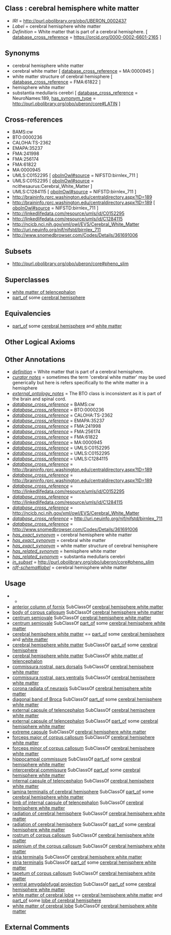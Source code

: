 
## Class : cerebral hemisphere white matter

 * *IRI* = http://purl.obolibrary.org/obo/UBERON_0002437
 * *Label* = cerebral hemisphere white matter
 * *Definition* = White matter that is part of a cerebral hemisphere. [ [database_cross_reference](../../ef/oboInOwl#hasDbXref.md) = https://orcid.org/0000-0002-6601-2165 ]

## Synonyms

 * cerebral hemisphere white matter
 * cerebral white matter [ [database_cross_reference](../../ef/oboInOwl#hasDbXref.md) = MA:0000945 ]
 * white matter structure of cerebral hemisphere [ [database_cross_reference](../../ef/oboInOwl#hasDbXref.md) = FMA:61822 ]
 * hemisphere white matter
 * substantia medullaris cerebri [ [database_cross_reference](../../ef/oboInOwl#hasDbXref.md) = NeuroNames:189, [has_synonym_type](../../pe/oboInOwl#hasSynonymType.md) = http://purl.obolibrary.org/obo/uberon/core#LATIN ]

## Cross-references

 * BAMS:cw
 * BTO:0000236
 * CALOHA:TS-2362
 * EMAPA:35237
 * FMA:241998
 * FMA:256174
 * FMA:61822
 * MA:0000945
 * UMLS:C0152295 [ [oboInOwl#source](../../ce/oboInOwl#source.md) = NIFSTD:birnlex_711 ]
 * UMLS:C0152295 [ [oboInOwl#source](../../ce/oboInOwl#source.md) = ncithesaurus:Cerebral_White_Matter ]
 * UMLS:C1284115 [ [oboInOwl#source](../../ce/oboInOwl#source.md) = NIFSTD:birnlex_711 ]
 * http://braininfo.rprc.washington.edu/centraldirectory.aspx?ID=189
 * http://braininfo.rprc.washington.edu/centraldirectory.aspx?ID=189 [ [oboInOwl#source](../../ce/oboInOwl#source.md) = NIFSTD:birnlex_711 ]
 * http://linkedlifedata.com/resource/umls/id/C0152295
 * http://linkedlifedata.com/resource/umls/id/C1284115
 * http://ncicb.nci.nih.gov/xml/owl/EVS/Cerebral_White_Matter
 * http://uri.neuinfo.org/nif/nifstd/birnlex_711
 * http://www.snomedbrowser.com/Codes/Details/361691006

## Subsets

 * http://purl.obolibrary.org/obo/uberon/core#pheno_slim

## Superclasses

 * [white matter of telencephalon](../../UBERON/99/UBERON_0011299.md)
 * [part_of](../../BFO/50/BFO_0000050.md) some [cerebral hemisphere](../../UBERON/69/UBERON_0001869.md)

## Equivalencies

 * [part_of](../../BFO/50/BFO_0000050.md) some [cerebral hemisphere](../../UBERON/69/UBERON_0001869.md) and [white matter](../../UBERON/16/UBERON_0002316.md)

## Other Logical Axioms


## Other Annotations

 * *[definition](../../IAO/15/IAO_0000115.md)* = White matter that is part of a cerebral hemisphere.
 * *[curator notes](../../IAO/32/IAO_0000232.md)* = sometimes the term 'cerebral white matter' may be used generically but here is refers specifically to the white matter in a hemisphere
 * *[external_ontology_notes](../../UBPROP/12/UBPROP_0000012.md)* = The BTO class is inconsistent as it is part of the brain and spinal cord.
 * *[database_cross_reference](../../ef/oboInOwl#hasDbXref.md)* = BAMS:cw
 * *[database_cross_reference](../../ef/oboInOwl#hasDbXref.md)* = BTO:0000236
 * *[database_cross_reference](../../ef/oboInOwl#hasDbXref.md)* = CALOHA:TS-2362
 * *[database_cross_reference](../../ef/oboInOwl#hasDbXref.md)* = EMAPA:35237
 * *[database_cross_reference](../../ef/oboInOwl#hasDbXref.md)* = FMA:241998
 * *[database_cross_reference](../../ef/oboInOwl#hasDbXref.md)* = FMA:256174
 * *[database_cross_reference](../../ef/oboInOwl#hasDbXref.md)* = FMA:61822
 * *[database_cross_reference](../../ef/oboInOwl#hasDbXref.md)* = MA:0000945
 * *[database_cross_reference](../../ef/oboInOwl#hasDbXref.md)* = UMLS:C0152295
 * *[database_cross_reference](../../ef/oboInOwl#hasDbXref.md)* = UMLS:C0152295
 * *[database_cross_reference](../../ef/oboInOwl#hasDbXref.md)* = UMLS:C1284115
 * *[database_cross_reference](../../ef/oboInOwl#hasDbXref.md)* = http://braininfo.rprc.washington.edu/centraldirectory.aspx?ID=189
 * *[database_cross_reference](../../ef/oboInOwl#hasDbXref.md)* = http://braininfo.rprc.washington.edu/centraldirectory.aspx?ID=189
 * *[database_cross_reference](../../ef/oboInOwl#hasDbXref.md)* = http://linkedlifedata.com/resource/umls/id/C0152295
 * *[database_cross_reference](../../ef/oboInOwl#hasDbXref.md)* = http://linkedlifedata.com/resource/umls/id/C1284115
 * *[database_cross_reference](../../ef/oboInOwl#hasDbXref.md)* = http://ncicb.nci.nih.gov/xml/owl/EVS/Cerebral_White_Matter
 * *[database_cross_reference](../../ef/oboInOwl#hasDbXref.md)* = http://uri.neuinfo.org/nif/nifstd/birnlex_711
 * *[database_cross_reference](../../ef/oboInOwl#hasDbXref.md)* = http://www.snomedbrowser.com/Codes/Details/361691006
 * *[has_exact_synonym](../../ym/oboInOwl#hasExactSynonym.md)* = cerebral hemisphere white matter
 * *[has_exact_synonym](../../ym/oboInOwl#hasExactSynonym.md)* = cerebral white matter
 * *[has_exact_synonym](../../ym/oboInOwl#hasExactSynonym.md)* = white matter structure of cerebral hemisphere
 * *[has_related_synonym](../../ym/oboInOwl#hasRelatedSynonym.md)* = hemisphere white matter
 * *[has_related_synonym](../../ym/oboInOwl#hasRelatedSynonym.md)* = substantia medullaris cerebri
 * *[in_subset](../../et/oboInOwl#inSubset.md)* = http://purl.obolibrary.org/obo/uberon/core#pheno_slim
 * *[rdf-schema#label](../../el/rdf-schema#label.md)* = cerebral hemisphere white matter

## Usage

 * -
 * [anterior column of fornix](../../UBERON/40/UBERON_0002940.md) SubClassOf [cerebral hemisphere white matter](../../UBERON/37/UBERON_0002437.md)
 * [body of corpus callosum](../../UBERON/10/UBERON_0015510.md) SubClassOf [cerebral hemisphere white matter](../../UBERON/37/UBERON_0002437.md)
 * [centrum semiovale](../../UBERON/67/UBERON_0008967.md) SubClassOf [cerebral hemisphere white matter](../../UBERON/37/UBERON_0002437.md)
 * [centrum semiovale](../../UBERON/67/UBERON_0008967.md) SubClassOf [part_of](../../BFO/50/BFO_0000050.md) some [cerebral hemisphere white matter](../../UBERON/37/UBERON_0002437.md)
 * [cerebral hemisphere white matter](../../UBERON/37/UBERON_0002437.md) == [part_of](../../BFO/50/BFO_0000050.md) some [cerebral hemisphere](../../UBERON/69/UBERON_0001869.md) and [white matter](../../UBERON/16/UBERON_0002316.md)
 * [cerebral hemisphere white matter](../../UBERON/37/UBERON_0002437.md) SubClassOf [part_of](../../BFO/50/BFO_0000050.md) some [cerebral hemisphere](../../UBERON/69/UBERON_0001869.md)
 * [cerebral hemisphere white matter](../../UBERON/37/UBERON_0002437.md) SubClassOf [white matter of telencephalon](../../UBERON/99/UBERON_0011299.md)
 * [commissura rostral, pars dorsalis](../../UBERON/38/UBERON_2000638.md) SubClassOf [cerebral hemisphere white matter](../../UBERON/37/UBERON_0002437.md)
 * [commissura rostral, pars ventralis](../../UBERON/85/UBERON_2000185.md) SubClassOf [cerebral hemisphere white matter](../../UBERON/37/UBERON_0002437.md)
 * [corona radiata of neuraxis](../../UBERON/82/UBERON_0004682.md) SubClassOf [cerebral hemisphere white matter](../../UBERON/37/UBERON_0002437.md)
 * [diagonal band of Broca](../../UBERON/41/UBERON_0002741.md) SubClassOf [part_of](../../BFO/50/BFO_0000050.md) some [cerebral hemisphere white matter](../../UBERON/37/UBERON_0002437.md)
 * [external capsule of telencephalon](../../UBERON/45/UBERON_0004545.md) SubClassOf [cerebral hemisphere white matter](../../UBERON/37/UBERON_0002437.md)
 * [external capsule of telencephalon](../../UBERON/45/UBERON_0004545.md) SubClassOf [part_of](../../BFO/50/BFO_0000050.md) some [cerebral hemisphere white matter](../../UBERON/37/UBERON_0002437.md)
 * [extreme capsule](../../UBERON/28/UBERON_0014528.md) SubClassOf [cerebral hemisphere white matter](../../UBERON/37/UBERON_0002437.md)
 * [forceps major of corpus callosum](../../UBERON/76/UBERON_0034676.md) SubClassOf [cerebral hemisphere white matter](../../UBERON/37/UBERON_0002437.md)
 * [forceps minor of corpus callosum](../../UBERON/78/UBERON_0034678.md) SubClassOf [cerebral hemisphere white matter](../../UBERON/37/UBERON_0002437.md)
 * [hippocampal commissure](../../UBERON/08/UBERON_0000908.md) SubClassOf [part_of](../../BFO/50/BFO_0000050.md) some [cerebral hemisphere white matter](../../UBERON/37/UBERON_0002437.md)
 * [intercerebral commissure](../../UBERON/73/UBERON_0002473.md) SubClassOf [part_of](../../BFO/50/BFO_0000050.md) some [cerebral hemisphere white matter](../../UBERON/37/UBERON_0002437.md)
 * [internal capsule of telencephalon](../../UBERON/87/UBERON_0001887.md) SubClassOf [cerebral hemisphere white matter](../../UBERON/37/UBERON_0002437.md)
 * [lamina terminalis of cerebral hemisphere](../../UBERON/17/UBERON_0015117.md) SubClassOf [part_of](../../BFO/50/BFO_0000050.md) some [cerebral hemisphere white matter](../../UBERON/37/UBERON_0002437.md)
 * [limb of internal capsule of telencephalon](../../UBERON/25/UBERON_0014525.md) SubClassOf [cerebral hemisphere white matter](../../UBERON/37/UBERON_0002437.md)
 * [radiation of cerebral hemisphere](../../UBERON/60/UBERON_0022260.md) SubClassOf [cerebral hemisphere white matter](../../UBERON/37/UBERON_0002437.md)
 * [radiation of cerebral hemisphere](../../UBERON/60/UBERON_0022260.md) SubClassOf [part_of](../../BFO/50/BFO_0000050.md) some [cerebral hemisphere white matter](../../UBERON/37/UBERON_0002437.md)
 * [rostrum of corpus callosum](../../UBERON/03/UBERON_0015703.md) SubClassOf [cerebral hemisphere white matter](../../UBERON/37/UBERON_0002437.md)
 * [splenium of the corpus callosum](../../UBERON/08/UBERON_0015708.md) SubClassOf [cerebral hemisphere white matter](../../UBERON/37/UBERON_0002437.md)
 * [stria terminalis](../../UBERON/29/UBERON_0003029.md) SubClassOf [cerebral hemisphere white matter](../../UBERON/37/UBERON_0002437.md)
 * [stria terminalis](../../UBERON/29/UBERON_0003029.md) SubClassOf [part_of](../../BFO/50/BFO_0000050.md) some [cerebral hemisphere white matter](../../UBERON/37/UBERON_0002437.md)
 * [tapetum of corpus callosum](../../UBERON/73/UBERON_0000373.md) SubClassOf [cerebral hemisphere white matter](../../UBERON/37/UBERON_0002437.md)
 * [ventral amygdalofugal projection](../../UBERON/45/UBERON_0002745.md) SubClassOf [part_of](../../BFO/50/BFO_0000050.md) some [cerebral hemisphere white matter](../../UBERON/37/UBERON_0002437.md)
 * [white matter of cerebral lobe](../../UBERON/27/UBERON_0016527.md) == [cerebral hemisphere white matter](../../UBERON/37/UBERON_0002437.md) and [part_of](../../BFO/50/BFO_0000050.md) some [lobe of cerebral hemisphere](../../UBERON/26/UBERON_0016526.md)
 * [white matter of cerebral lobe](../../UBERON/27/UBERON_0016527.md) SubClassOf [cerebral hemisphere white matter](../../UBERON/37/UBERON_0002437.md)

## External Comments


